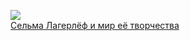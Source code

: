 ![](/books/nonf_publicism/Людмила%20Брауде/Сельма%20Лагерлёф%20и%20мир%20её%20творчества.jpg)  
[Сельма Лагерлёф и мир её творчества](/books/nonf_publicism/Людмила%20Брауде/Сельма%20Лагерлёф%20и%20мир%20её%20творчества)
